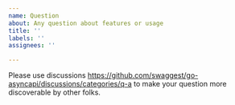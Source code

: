 ```yaml
---
name: Question
about: Any question about features or usage
title: ''
labels: ''
assignees: ''

---
```


Please use discussions https://github.com/swaggest/go-asyncapi/discussions/categories/q-a to make your question more discoverable by other folks.
